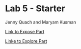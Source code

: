 # Lab 5 - Starter

Jenny Quach and Maryam Kusman

[Link to Expose Part](https://hoatuyet423.github.io/cse110-lab5/expose.html)


[Linke to Explore Part](https://hoatuyet423.github.io/cse110-lab5/explore.html)
